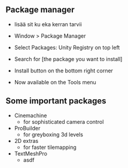 ## Package manager

- lisää sit ku eka kerran tarvii

- Window > Package Manager
- Select Packages: Unity Registry on top left
- Search for [the package you want to install]
- Install button on the bottom right corner
- Now available on the Tools menu

## Some important packages

- Cinemachine
  - for sophisticated camera control
- ProBuilder
  - for greyboxing 3d levels
- 2D extras
  - for faster tilemapping
- TextMeshPro
  - asdf